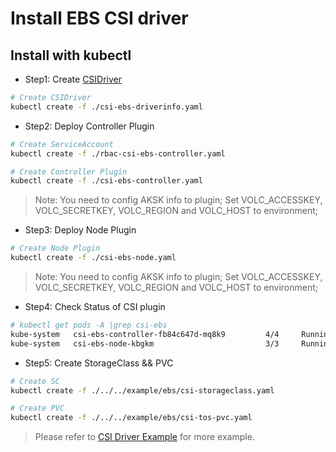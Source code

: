 # Install EBS CSI driver

## Install with kubectl

- Step1: Create [CSIDriver](https://kubernetes-csi.github.io/docs/csi-driver-object.html)

```bash
# Create CSIDriver
kubectl create -f ./csi-ebs-driverinfo.yaml
```

- Step2: Deploy Controller Plugin

```bash
# Create ServiceAccount
kubectl create -f ./rbac-csi-ebs-controller.yaml

# Create Controller Plugin
kubectl create -f ./csi-ebs-controller.yaml
```

> Note: You need to config AKSK info to plugin; Set VOLC_ACCESSKEY, VOLC_SECRETKEY, VOLC_REGION and VOLC_HOST to environment;

- Step3: Deploy Node Plugin

```bash
# Create Node Plugin
kubectl create -f ./csi-ebs-node.yaml
```

> Note: You need to config AKSK info to plugin; Set VOLC_ACCESSKEY, VOLC_SECRETKEY, VOLC_REGION and VOLC_HOST to environment;

- Step4: Check Status of CSI plugin

```bash
# kubectl get pods -A |grep csi-ebs
kube-system   csi-ebs-controller-fb84c647d-mq8k9         4/4     Running   0          1h
kube-system   csi-ebs-node-kbgkm                         3/3     Running   0          1h
```

- Step5: Create StorageClass && PVC

```bash
# Create SC
kubectl create -f ./../../example/ebs/csi-storageclass.yaml

# Create PVC
kubectl create -f ./../../example/ebs/csi-tos-pvc.yaml
```
  
> Please refer to [CSI Driver Example](../../example/ebs/README.md) for more example.


